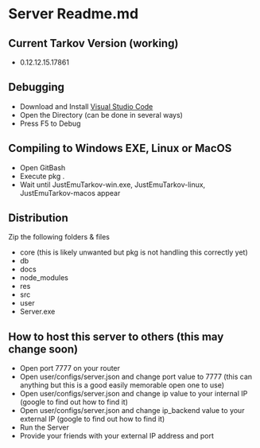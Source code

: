 # Server Readme.md

## Current Tarkov Version (working)
- 0.12.12.15.17861

## Debugging
- Download and Install [Visual Studio Code](https://code.visualstudio.com/) 
- Open the Directory (can be done in several ways)
- Press F5 to Debug

## Compiling to Windows EXE, Linux or MacOS
- Open GitBash
- Execute pkg .
- Wait until JustEmuTarkov-win.exe, JustEmuTarkov-linux, JustEmuTarkov-macos appear

## Distribution
Zip the following folders & files

- core (this is likely unwanted but pkg is not handling this correctly yet)
- db
- docs
- node_modules
- res
- src
- user
- Server.exe

## How to host this server to others (this may change soon)
- Open port 7777 on your router
- Open user/configs/server.json and change port value to 7777 (this can anything but this is a good easily memorable open one to use)
- Open user/configs/server.json and change ip value to your internal IP (google to find out how to find it)
- Open user/configs/server.json and change ip_backend value to your external IP (google to find out how to find it)
- Run the Server
- Provide your friends with your external IP address and port
 